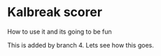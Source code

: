 # Kalbreak scorer

How to use it and its going to be fun

This is added by branch 4. Lets see how this goes.
